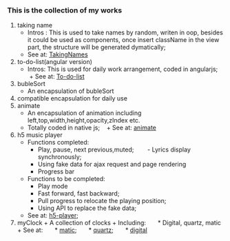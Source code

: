 ### This is the collection of my works
1. taking name
    + Intros : This is used to take names by random, writen in oop, besides it could be used as components, once insert className in the view part, the structure will be generated dymatically;
    + See at:  [TakingNames](https://windust211.github.io/my_works/takeNames%E7%BB%84%E4%BB%B6%E7%89%88/)
2. to-do-list(angular version)
    + Intros: This is used for daily work arrangement, coded in angularjs;
    + See at:  [To-do-list](https://windust211.github.io/my_works/todoList/)
3.  bubleSort
    + An encapsulation of bubleSort
4. compatible encapsulation for daily use
5. animate 
    + An encapsulation of animation including left,top,width,height,opacity,zIndex etc.
    + Totally coded in native js;
    + See at: [animate](https://windust211.github.io/my_works/旋转的木马/)
6. h5 music player
    + Functions completed:
        - Play, pause, next previous,muted;
        - Lyrics display synchronously;
        - Using fake data for ajax request and page rendering 
        - Progress bar
    + Functions to be completed:
        - Play mode 
        - Fast forward, fast backward;
        - Pull progress to relocate the playing position;
        - Using API to replace the fake data;
    + See at: [h5-player](https://windust211.github.io/my_works/h5-musicPlayer/);
  7. myClock
    + A collection of clocks
    + Including:
       * Digital, quartz, matic
    + See at:
       * [matic](https://windust211.github.io/my_works/myClock/%E6%9C%BA%E6%A2%B0%E8%A1%A8.html);
       * [quartz](https://windust211.github.io/my_works/myClock/%E7%9F%B3%E8%8B%B1%E9%92%9F.html);
       * [digital](https://windust211.github.io/my_works/myClock/%E7%94%B5%E5%AD%90%E8%A1%A8.html)
 

